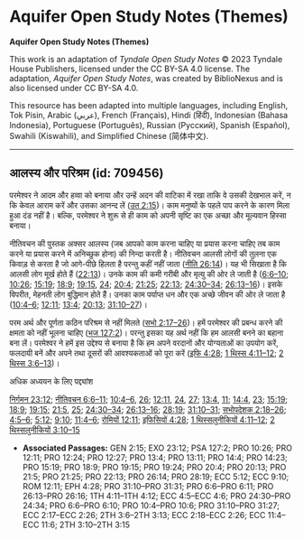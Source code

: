# Aquifer Open Study Notes (Themes)

**Aquifer Open Study Notes (Themes)**

This work is an adaptation of *Tyndale Open Study Notes* © 2023 Tyndale House Publishers, licensed under the CC BY\-SA 4\.0 license. The adaptation, *Aquifer Open Study Notes*, was created by BiblioNexus and is also licensed under CC BY\-SA 4\.0\.

This resource has been adapted into multiple languages, including English, Tok Pisin, Arabic (عربي), French (Français), Hindi (हिंदी), Indonesian (Bahasa Indonesia), Portuguese (Português), Russian (Русский), Spanish (Español), Swahili (Kiswahili), and Simplified Chinese (简体中文).



--------------------------------

## आलस्य और परिश्रम (id: 709456)

परमेश्वर ने आदम और हव्वा को बनाया और उन्हें अदन की वाटिका में रखा ताकि वे उसकी देखभाल करें, न कि केवल आराम करें और उसका आनन्द लें ([उत 2:15](https://ref.ly/Gen2:15))। काम मनुष्यों के पहले पाप करने के कारण मिला हुआ दंड नहीं है। बल्कि, परमेश्‍वर ने शुरू से ही काम को अपनी सृष्टि का एक अच्छा और मूल्यवान हिस्सा बनाया।

नीतिवचन की पुस्तक अक्सर आलस्य (जब आपको काम करना चाहिए या प्रयास करना चाहिए तब काम करने या प्रयास करने में अनिच्छुक होना) की निन्दा करती है। नीतिवचन आलसी लोगों की तुलना एक किवाड़ से करता है जो आगे\-पीछे हिलता है परन्तु कहीं नहीं जाता ([नीति 26:14](https://ref.ly/Prov26:14))। यह भी सिखाता है कि आलसी लोग मूर्ख होते हैं ([22:13](https://ref.ly/Prov22:13))। उनके काम की कमी गरीबी और मृत्यु की ओर ले जाती है ([6:6–10](https://ref.ly/Prov6:6-Prov6:10); [10:26](https://ref.ly/Prov10:26); [15:19](https://ref.ly/Prov15:19); [18:9](https://ref.ly/Prov18:9); [19:15](https://ref.ly/Prov19:15), [24](https://ref.ly/Prov19:24); [20:4](https://ref.ly/Prov20:4); [21:25](https://ref.ly/Prov21:25); [22:13](https://ref.ly/Prov22:13); [24:30–34](https://ref.ly/Prov24:30-Prov24:34); [26:13–16](https://ref.ly/Prov26:13-Prov26:16))। इसके विपरीत, मेहनती लोग बुद्धिमान होते हैं। उनका काम पर्याप्त धन और एक अच्छे जीवन की ओर ले जाता है ([10:4–6](https://ref.ly/Prov10:4-Prov10:6); [12:11](https://ref.ly/Prov12:11); [13:4](https://ref.ly/Prov13:4); [20:13](https://ref.ly/Prov20:13); [31:10–27](https://ref.ly/Prov31:10-Prov31:27))।

परम अर्थ और पूर्णता कठिन परिश्रम से नहीं मिलते ([सभो 2:17–26](https://ref.ly/Eccl2:17-Eccl2:26))। हमें परमेश्वर की प्रबन्ध करने की क्षमता को नहीं भूलना चाहिए ([भज 127:2](https://ref.ly/Ps127:2))। परन्तु इसका यह अर्थ नहीं कि हम आलसी बनने का बहाना बना लें। परमेश्वर ने हमें इस उद्देश्य से बनाया है कि हम अपने वरदानों और योग्यताओं का उपयोग करें, फलदायी बनें और अपने तथा दूसरों की आवश्यकताओं को पूरा करें ([इफि 4:28](https://ref.ly/Eph4:28); [1 थिस्स 4:11–12](https://ref.ly/1Thess4:11-1Thess4:12); [2 थिस्स 3:6–13](https://ref.ly/2Thess3:6-2Thess3:13))।

अधिक अध्ययन के लिए पद्द्यांश

[निर्गमन 23:12](https://ref.ly/Exod23:12); [नीतिवचन 6:6–11](https://ref.ly/Prov6:6-Prov6:11); [10:4–6](https://ref.ly/Prov10:4-Prov10:6), [26](https://ref.ly/Prov10:26); [12:11](https://ref.ly/Prov12:11), [24](https://ref.ly/Prov12:24), [27](https://ref.ly/Prov12:27); [13:4](https://ref.ly/Prov13:4), [11](https://ref.ly/Prov13:11); [14:4](https://ref.ly/Prov14:4), [23](https://ref.ly/Prov14:23); [15:19](https://ref.ly/Prov15:19); [18:9](https://ref.ly/Prov18:9); [19:15](https://ref.ly/Prov19:15); [21:5](https://ref.ly/Prov21:5), [25](https://ref.ly/Prov21:25); [24:30–34](https://ref.ly/Prov24:30-Prov24:34); [26:13–16](https://ref.ly/Prov26:13-Prov26:16); [28:19](https://ref.ly/Prov28:19); [31:10–31](https://ref.ly/Prov31:10-Prov31:31); [सभोपदेशक 2:18–26](https://ref.ly/Eccl2:18-Eccl2:26); [4:5–6](https://ref.ly/Eccl4:5-Eccl4:6); [5:12](https://ref.ly/Eccl5:12); [9:10](https://ref.ly/Eccl9:10); [11:4–6](https://ref.ly/Eccl11:4-Eccl11:6); [रोमियों 12:11](https://ref.ly/Rom12:11); [इफिसियों 4:28](https://ref.ly/Eph4:28); [1 थिस्सलुनीकियों 4:11–12](https://ref.ly/1Thess4:11-1Thess4:12); [2 थिस्सलुनीकियों 3:10–15](https://ref.ly/2Thess3:10-2Thess3:15)

* **Associated Passages:** GEN 2:15; EXO 23:12; PSA 127:2; PRO 10:26; PRO 12:11; PRO 12:24; PRO 12:27; PRO 13:4; PRO 13:11; PRO 14:4; PRO 14:23; PRO 15:19; PRO 18:9; PRO 19:15; PRO 19:24; PRO 20:4; PRO 20:13; PRO 21:5; PRO 21:25; PRO 22:13; PRO 26:14; PRO 28:19; ECC 5:12; ECC 9:10; ROM 12:11; EPH 4:28; PRO 31:10–PRO 31:31; PRO 6:6–PRO 6:11; PRO 26:13–PRO 26:16; 1TH 4:11–1TH 4:12; ECC 4:5–ECC 4:6; PRO 24:30–PRO 24:34; PRO 6:6–PRO 6:10; PRO 10:4–PRO 10:6; PRO 31:10–PRO 31:27; ECC 2:17–ECC 2:26; 2TH 3:6–2TH 3:13; ECC 2:18–ECC 2:26; ECC 11:4–ECC 11:6; 2TH 3:10–2TH 3:15

